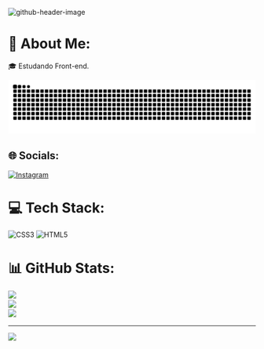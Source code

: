 ![github-header-image](https://github.com/user-attachments/assets/30739e6e-397b-4217-a6dd-aa68917af33c)


# 💫 About Me:
🎓 Estudando Front-end.<br>

<img src="https://github.com/guuhferiani/guuhferiani/blob/main/snake-dark.svg">


## 🌐 Socials:
[![Instagram](https://img.shields.io/badge/Instagram-%23E4405F.svg?logo=Instagram&logoColor=white)](https://instagram.com/https://www.instagram.com/wesley.tenorio1/#) 

# 💻 Tech Stack:
![CSS3](https://img.shields.io/badge/css3-%231572B6.svg?style=for-the-badge&logo=css3&logoColor=white) ![HTML5](https://img.shields.io/badge/html5-%23E34F26.svg?style=for-the-badge&logo=html5&logoColor=white)
# 📊 GitHub Stats:
![](https://github-readme-stats.vercel.app/api?username=WesleySilva373&theme=radical&hide_border=false&include_all_commits=false&count_private=false)<br/>
![](https://github-readme-streak-stats.herokuapp.com/?user=WesleySilva373&theme=radical&hide_border=false)<br/>
![](https://github-readme-stats.vercel.app/api/top-langs/?username=WesleySilva373&theme=radical&hide_border=false&include_all_commits=false&count_private=false&layout=compact)

---
[![](https://visitcount.itsvg.in/api?id=WesleySilva373&icon=0&color=0)](https://visitcount.itsvg.in)

<!-- Proudly created with GPRM ( https://gprm.itsvg.in ) -->
